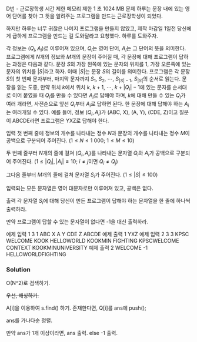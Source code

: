 D번 - 근로장학생
시간 제한	메모리 제한
1 초	1024 MB
문제
하루는 문장 내에 있는 영어 단어를 찾아 그 뜻을 알려주는 프로그램을 만드는 근로장학생이 되었다.

하지만 하루는 너무 귀찮은 나머지 프로그램을 만들지 않았고, 제작 마감일 $1$일전 당신에게 급하게 프로그램을 만드는 걸 도와달라고 요청했다. 하루를 도와주자.

각 정보는 $(Q_i, A_i)$로 이루어져 있으며, $Q_i$는 영어 단어, $A_i$는 그 단어의 뜻을 의미한다.
프로그램에게 $N$개의 정보와 $M$개의 문장이 주어질 때, 각 문장에 대해 프로그램이 답하는 과정은 다음과 같다.
문장 $S$의 가장 왼쪽에 있는 문자의 위치를 $1$, 가장 오른쪽에 있는 문자의 위치를 $|S|$라고 하자. 이때 $|S|$는 문장 $S$의 길이를 의미한다.
프로그램은 각 문장 $S$의 첫 번째 문자부터, 마지막 문자까지 $S_1,$ $S_2,$ $\cdots,$ $S_{|S|-1},$ $S_{|S|}$의 순서로 읽는다.
문장을 읽는 도중, 만약 위치 $k$에서 위치 $k$, $k+1$, $\cdots$, $k+|Q_i|-1$에 있는 문자를 순서대로 이어 붙였을 때 $Q_i$를 만들 수 있다면 $A_i$로 답해야 하며, $k$에 대해 만들 수 있는 $Q_i$가 여러 개라면, 사전순으로 앞선 $Q_i$부터 $A_i$로 답하면 된다.
한 문장에 대해 답해야 하는 $A_i$는 여러개일 수 있다.
예를 들어, 정보 $(Q_i, A_i)$가 (ABC, X), (A, Y), (CDE, Z)이고 질문이 ABCDE라면 프로그램은 YXZ로 답해야 한다.

입력
첫 번째 줄에 정보의 개수를 나타내는 정수 $N$과 문장의 개수를 나타내는 정수 $M$이 공백으로 구분되어 주어진다. ($1 \leq N \leq 1\ 000$; $1 \leq M \leq 10$)

두 번째 줄부터 $N$개의 줄에 걸쳐 $(Q_i, A_i$)를 나타내는 문자열 $Q_i$와 $A_i$가 공백으로 구분되어 주어진다. ($1 \leq |Q_i|, |A_i| \leq 10$; $i \neq j$이면 $Q_i \neq Q_j$)

그다음 줄부터 $M$개의 줄에 걸쳐 문자열 $S_i$가 주어진다. ($1 \leq |S| \leq 100$)

입력되는 모든 문자열은 영어 대문자로만 이루어져 있고, 공백은 없다.

출력
각 문자열 $S_i$에 대해 당신이 만든 프로그램이 답해야 하는 문자열을 한 줄에 하나씩 출력하라.

만약 프로그램이 답할 수 있는 문자열이 없다면 -1을 대신 출력하라.

예제 입력 1 
3 1
ABC X
A Y
CDE Z
ABCDE
예제 출력 1 
YXZ
예제 입력 2 
3 3
KPSC WELCOME
KOOK HELLOWORLD
KOOKMIN FIGHTING
KPSCWELCOME
CONTEXT
KOOKMINUNIVERSITY
예제 출력 2 
WELCOME
-1
HELLOWORLDFIGHTING

### Solution

O(N^2)로 검색하기.

~~우선, 해싱하기.~~

A[i]을 이용하여 s.find() 하기.
존재한다면, Q[i]를 ans에 push();

ans를 가나다순 정렬.

만약 ans가 1개 이상이라면,
	ans 출력.
else
	-1 출력.